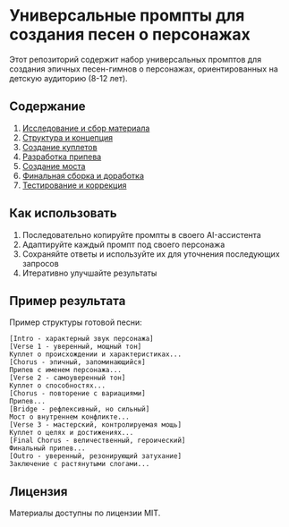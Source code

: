 # Универсальные промпты для создания песен о персонажах

Этот репозиторий содержит набор универсальных промптов для создания эпичных песен-гимнов о персонажах, ориентированных на детскую аудиторию (8-12 лет).

## Содержание

1. [Исследование и сбор материала](prompts/01-research.md)
2. [Структура и концепция](prompts/02-structure.md)
3. [Создание куплетов](prompts/03-verses.md)
4. [Разработка припева](prompts/04-chorus.md)
5. [Создание моста](prompts/05-bridge.md)
6. [Финальная сборка и доработка](prompts/06-assembly.md)
7. [Тестирование и коррекция](prompts/07-testing.md)

## Как использовать

1. Последовательно копируйте промпты в своего AI-ассистента
2. Адаптируйте каждый промпт под своего персонажа
3. Сохраняйте ответы и используйте их для уточнения последующих запросов
4. Итеративно улучшайте результаты

## Пример результата

Пример структуры готовой песни:

```
[Intro - характерный звук персонажа]
[Verse 1 - уверенный, мощный тон]
Куплет о происхождении и характеристиках...
[Chorus - эпичный, запоминающийся]
Припев с именем персонажа...
[Verse 2 - самоуверенный тон]
Куплет о способностях...
[Chorus - повторение с вариациями]
Припев...
[Bridge - рефлексивный, но сильный]
Мост о внутреннем конфликте...
[Verse 3 - мастерский, контролируемая мощь]
Куплет о целях и достижениях...
[Final Chorus - величественный, героический]
Финальный припев...
[Outro - уверенный, резонирующий затухание]
Заключение с растянутыми слогами...
```

## Лицензия

Материалы доступны по лицензии MIT.